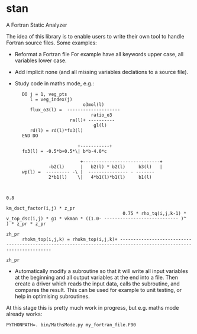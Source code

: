 # stan
A Fortran Static Analyzer

The idea of this library is to enable users to write their own
tool to handle Fortran source files. Some examples:

- Reformat a Fortran file
  For example have all keywords upper case, all variables lower case.

- Add implicit none (and all missing variables declations to a source file).

- Study code in maths mode, e.g.:
```
      DO j = 1, veg_pts
         l = veg_index(j)
                             o3mol(l)
         flux_o3(l) =  -------------------- 
                                ratio_o3
                        ra(l)+ ---------- 
                                 gl(l)
         rd(l) = rd(l)*fo3(l)
      END DO

                           +-----------+
      fo3(l) = -0.5*b+0.5*\| b*b-4.0*c

                            +-----------------------------+
                -b2(l)      |   b2(l) * b2(l)     b3(l)   |
      wp(l) =  --------- -\ |  --------------- - ------- 
                2*b1(l)    \|   4*b1(l)*b1(l)     b1(l)


                                                                                                                                          0.8
                                                                                                          km_dsct_factor(i,j) * z_pr
                                            0.75 * rho_tq(i,j,k-1) * v_top_dsc(i,j) * g1 * vkman * ((1.0- ---------------------------- )^    ) * z_pr * z_pr
                                                                                                                     zh_pr
      rhokm_top(i,j,k) = rhokm_top(i,j,k)+ ------------------------------------------------------------------------------------------------------------------ 
                                                                                                 zh_pr
```
- Automatically modify a subroutine so that it will write all input variables at the beginning and
  all output variables at the end into a file. Then create a driver which reads the input data,
  calls the subroutine, and compares the result. This can be used for example to unit testing, or
  help in optimising subroutines.

At this stage this is pretty much work in progress, but e.g. maths mode already works:
```
PYTHONPATH=. bin/MathsMode.py my_fortran_file.F90
```